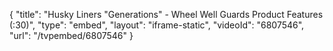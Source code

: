 {
    "title": "Husky Liners \"Generations\" - Wheel Well Guards Product Features (:30)",
    "type": "embed",
    "layout": "iframe-static",
    "videoId": "6807546",
    "url": "\/tvpembed\/6807546"
}